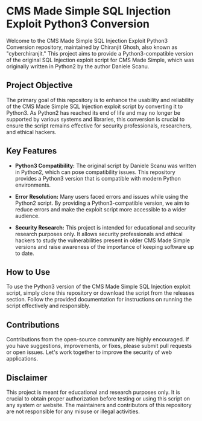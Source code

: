 # CMS Made Simple SQL Injection Exploit Python3 Conversion

Welcome to the CMS Made Simple SQL Injection Exploit Python3 Conversion repository, maintained by Chiranjit Ghosh, also known as "cyberchiranjit." This project aims to provide a Python3-compatible version of the original SQL Injection exploit script for CMS Made Simple, which was originally written in Python2 by the author Daniele Scanu.

## Project Objective

The primary goal of this repository is to enhance the usability and reliability of the CMS Made Simple SQL Injection exploit script by converting it to Python3. As Python2 has reached its end of life and may no longer be supported by various systems and libraries, this conversion is crucial to ensure the script remains effective for security professionals, researchers, and ethical hackers.

## Key Features

- **Python3 Compatibility:** The original script by Daniele Scanu was written in Python2, which can pose compatibility issues. This repository provides a Python3 version that is compatible with modern Python environments.

- **Error Resolution:** Many users faced errors and issues while using the Python2 script. By providing a Python3-compatible version, we aim to reduce errors and make the exploit script more accessible to a wider audience.

- **Security Research:** This project is intended for educational and security research purposes only. It allows security professionals and ethical hackers to study the vulnerabilities present in older CMS Made Simple versions and raise awareness of the importance of keeping software up to date.

## How to Use

To use the Python3 version of the CMS Made Simple SQL Injection exploit script, simply clone this repository or download the script from the releases section. Follow the provided documentation for instructions on running the script effectively and responsibly.

## Contributions

Contributions from the open-source community are highly encouraged. If you have suggestions, improvements, or fixes, please submit pull requests or open issues. Let's work together to improve the security of web applications.

## Disclaimer

This project is meant for educational and research purposes only. It is crucial to obtain proper authorization before testing or using this script on any system or website. The maintainers and contributors of this repository are not responsible for any misuse or illegal activities.
